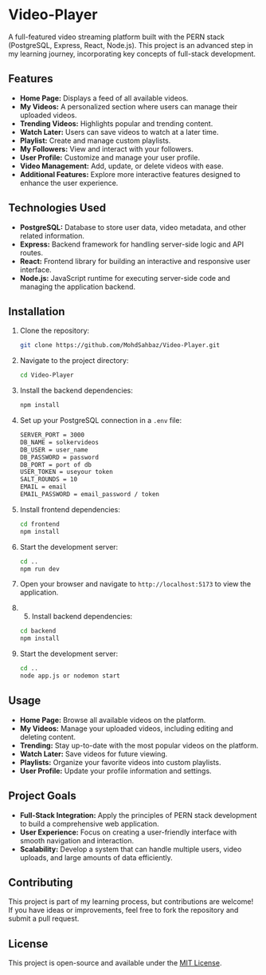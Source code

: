 # Video-Player

A full-featured video streaming platform built with the PERN stack (PostgreSQL, Express, React, Node.js). This project is an advanced step in my learning journey, incorporating key concepts of full-stack development.

## Features

- **Home Page:** Displays a feed of all available videos.
- **My Videos:** A personalized section where users can manage their uploaded videos.
- **Trending Videos:** Highlights popular and trending content.
- **Watch Later:** Users can save videos to watch at a later time.
- **Playlist:** Create and manage custom playlists.
- **My Followers:** View and interact with your followers.
- **User Profile:** Customize and manage your user profile.
- **Video Management:** Add, update, or delete videos with ease.
- **Additional Features:** Explore more interactive features designed to enhance the user experience.

## Technologies Used

- **PostgreSQL:** Database to store user data, video metadata, and other related information.
- **Express:** Backend framework for handling server-side logic and API routes.
- **React:** Frontend library for building an interactive and responsive user interface.
- **Node.js:** JavaScript runtime for executing server-side code and managing the application backend.

## Installation

1. Clone the repository:
   ```bash
   git clone https://github.com/MohdSahbaz/Video-Player.git
   ```
2. Navigate to the project directory:
   ```bash
   cd Video-Player
   ```
3. Install the backend dependencies:
   ```bash
   npm install
   ```
4. Set up your PostgreSQL connection in a `.env` file:
   ```bash
   SERVER_PORT = 3000
   DB_NAME = solkervideos
   DB_USER = user_name
   DB_PASSWORD = password
   DB_PORT = port of db
   USER_TOKEN = useyour token
   SALT_ROUNDS = 10
   EMAIL = email 
   EMAIL_PASSWORD = email_password / token
   ```
5. Install frontend dependencies:
   ```bash
   cd frontend
   npm install
   ```
6. Start the development server:
   ```bash
   cd ..
   npm run dev
   ```
7. Open your browser and navigate to `http://localhost:5173` to view the application.

8. 5. Install backend dependencies:
   ```bash
   cd backend
   npm install
   ```
9. Start the development server:
   ```bash
   cd ..
   node app.js or nodemon start
   ```

## Usage

- **Home Page:** Browse all available videos on the platform.
- **My Videos:** Manage your uploaded videos, including editing and deleting content.
- **Trending:** Stay up-to-date with the most popular videos on the platform.
- **Watch Later:** Save videos for future viewing.
- **Playlists:** Organize your favorite videos into custom playlists.
- **User Profile:** Update your profile information and settings.

## Project Goals

- **Full-Stack Integration:** Apply the principles of PERN stack development to build a comprehensive web application.
- **User Experience:** Focus on creating a user-friendly interface with smooth navigation and interaction.
- **Scalability:** Develop a system that can handle multiple users, video uploads, and large amounts of data efficiently.

## Contributing

This project is part of my learning process, but contributions are welcome! If you have ideas or improvements, feel free to fork the repository and submit a pull request.

## License

This project is open-source and available under the [MIT License](LICENSE).
